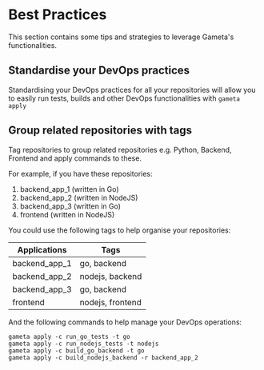 # Best Practices

This section contains some tips and strategies to leverage Gameta's functionalities.

## Standardise your DevOps practices

Standardising your DevOps practices for all your repositories will allow you to easily 
run tests, builds and other DevOps functionalities with `gameta apply`

## Group related repositories with tags

Tag repositories to group related repositories e.g. Python, Backend, Frontend and 
apply commands to these. 

For example, if you have these repositories:

1. backend_app_1 (written in Go)
2. backend_app_2 (written in NodeJS)
2. backend_app_3 (written in Go)
3. frontend (written in NodeJS)

You could use the following tags to help organise your repositories:

| Applications  | Tags             |
| ------------- | ---------------- | 
| backend_app_1 | go, backend      |
| backend_app_2 | nodejs, backend  |
| backend_app_3 | go, backend      |
| frontend      | nodejs, frontend |

And the following commands to help manage your DevOps operations:

```shell
gameta apply -c run_go_tests -t go
gameta apply -c run_nodejs_tests -t nodejs
gameta apply -c build_go_backend -t go
gameta apply -c build_nodejs_backend -r backend_app_2
```

